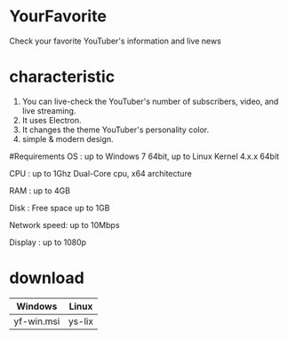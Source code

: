 # YourFavorite
Check your favorite YouTuber's information and live news

# characteristic
1. You can live-check the YouTuber's number of subscribers, video, and live streaming.
2. It uses Electron.
3. It changes the theme YouTuber's personality color.
4. simple & modern design.

#Requirements
OS : up to Windows 7 64bit, up to Linux Kernel 4.x.x 64bit

CPU : up to 1Ghz Dual-Core cpu, x64 architecture

RAM : up to 4GB

Disk : Free space up to 1GB

Network speed: up to 10Mbps

Display : up to 1080p

# download
|Windows|Linux|
|-|-|
|yf-win.msi|ys-lix|